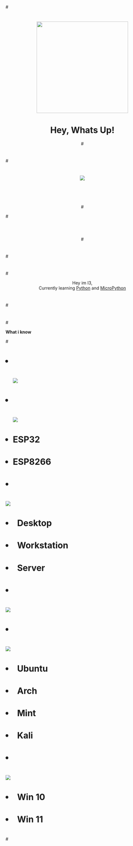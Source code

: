 #<div align="center">
#    <a href="https://i3mc.eu" align="center"><img src="https://i.ibb.co/XxLNNqq/Design-ohne-Titel-8-removebg-preview.png" width="300"/></a>
#    <h1>Hey, Whats Up!</h1>
#</div>
#
#<div id="socials" align="center">
#    <a href="https://www.linkedin.com/in/i3-319925213/">
#        <img src="https://img.shields.io/badge/LinkedIn-blue" >
#    </a>
#    <a href="https://www.instagram.com/nerdy._.tech/">
#        <img src="https://img.shields.io/badge/Instagram-pink" alt="">
#    </a>
#</div>
#<div align="center">
#    <img src="https://komarev.com/ghpvc/?username=i3mc-eu&style=flat-square&color=green" alt=""/>
#</div>
#
#<br>
#
#<p align="center">Hey im I3, <br> Currently learning <a href="https://www.python.org/">Python</a> and <a href="https://micropython.org/">MicroPython</a> </p>
#
#<br>
#
#<p><b>What i know</b></p>
#<ul>
#	<li>
#		<p><img src="https://img.shields.io/badge/Hardware-yellow?style=for-the-badge"></p>
#		<ol>
#			<li>
#				<p><img src="https://img.shields.io/badge/Microcontroler-black?style=for-the-badge"></p>
#				<ul>
#					<li>ESP32</li>
#					<li>ESP8266</li>
#				</ul>
#			</li>
#			<li>
#				<p><img src="https://img.shields.io/badge/Computers/Servers-black?style=for-the-badge"></p>
#				<ul>
#					<li>Desktop</li>
#					<li>Workstation</li>
#					<li>Server</li>
#				</ul>
#			</li>
#		</ol>
#	</li>
#	<li>
#		<p><img src="https://img.shields.io/badge/Operating Systems I work with-yellow?style=for-the-badge"></p>
#		<ol>
#			<li>
#				<a href="https://www.linux.org/pages/download/">
#					<img src="https://img.shields.io/badge/linux-black?style=for-the-badge&logo=Linux">
#				</a>
#				<ul>
#					<li>Ubuntu</li>
#					<li>Arch</li>
#					<li>Mint</li>
#					<li>Kali</li>
#				</ul>
#			</li>
#			<li>
#				<a href="https://www.microsoft.com/de-at/windows">
#					<img src="https://img.shields.io/badge/Windows-black?style=for-the-badge&logo=Windows">
#				</a>
#				<ul>
#					<li>Win 10</li>
#					<li>Win 11</li>
#				</ul>
#			</li>
#		</ol>
#	</li>
#</ul>
